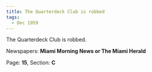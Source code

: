 ```yaml
---  
title: The Quarterdeck Club is robbed  
tags:  
  - Dec 1959  
---  
```

  
The Quarterdeck Club is robbed.  
  
Newspapers: **Miami Morning News or The Miami Herald**  
  
Page: **15**, Section: **C** 
